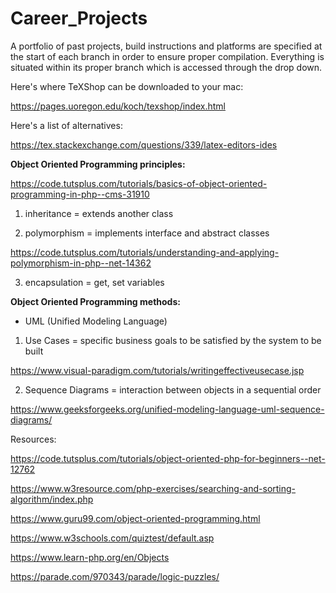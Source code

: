 # Career_Projects
A portfolio of past projects, build instructions and platforms are specified at the start of each branch in order to ensure proper compilation.  Everything is situated within its proper branch which is accessed through the drop down.   


Here's where TeXShop can be downloaded to your mac:

https://pages.uoregon.edu/koch/texshop/index.html

Here's a list of alternatives:

https://tex.stackexchange.com/questions/339/latex-editors-ides


<b>Object Oriented Programming principles:</b>

https://code.tutsplus.com/tutorials/basics-of-object-oriented-programming-in-php--cms-31910

1. inheritance = extends another class

2. polymorphism = implements interface and abstract classes

https://code.tutsplus.com/tutorials/understanding-and-applying-polymorphism-in-php--net-14362

3. encapsulation = get, set variables

<b>Object Oriented Programming methods:</b>

* UML (Unified Modeling Language)

1. Use Cases = specific business goals to be satisfied by the system to be built

https://www.visual-paradigm.com/tutorials/writingeffectiveusecase.jsp

2. Sequence Diagrams = interaction between objects in a sequential order

https://www.geeksforgeeks.org/unified-modeling-language-uml-sequence-diagrams/

Resources:

https://code.tutsplus.com/tutorials/object-oriented-php-for-beginners--net-12762

https://www.w3resource.com/php-exercises/searching-and-sorting-algorithm/index.php

https://www.guru99.com/object-oriented-programming.html

https://www.w3schools.com/quiztest/default.asp

https://www.learn-php.org/en/Objects

https://parade.com/970343/parade/logic-puzzles/

